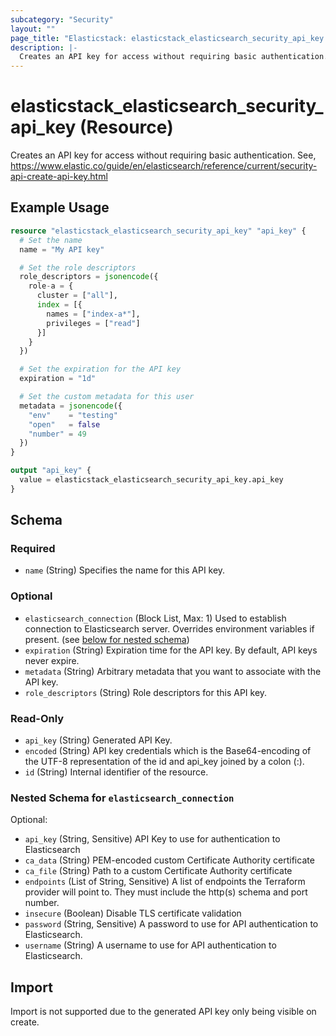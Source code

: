```yaml
---
subcategory: "Security"
layout: ""
page_title: "Elasticstack: elasticstack_elasticsearch_security_api_key Resource"
description: |-
  Creates an API key for access without requiring basic authentication. See, https://www.elastic.co/guide/en/elasticsearch/reference/current/security-api-create-api-key.html
---
```


# elasticstack_elasticsearch_security_api_key (Resource)

Creates an API key for access without requiring basic authentication. See, https://www.elastic.co/guide/en/elasticsearch/reference/current/security-api-create-api-key.html

## Example Usage

```terraform
resource "elasticstack_elasticsearch_security_api_key" "api_key" {
  # Set the name
  name = "My API key"

  # Set the role descriptors
  role_descriptors = jsonencode({
    role-a = {
      cluster = ["all"],
      index = [{
        names = ["index-a*"],
        privileges = ["read"]
      }]
    }
  })

  # Set the expiration for the API key
  expiration = "1d"

  # Set the custom metadata for this user
  metadata = jsonencode({
    "env"    = "testing"
    "open"   = false
    "number" = 49
  })
}

output "api_key" {
  value = elasticstack_elasticsearch_security_api_key.api_key
}
```

<!-- schema generated by tfplugindocs -->
## Schema

### Required

- `name` (String) Specifies the name for this API key.

### Optional

- `elasticsearch_connection` (Block List, Max: 1) Used to establish connection to Elasticsearch server. Overrides environment variables if present. (see [below for nested schema](#nestedblock--elasticsearch_connection))
- `expiration` (String) Expiration time for the API key. By default, API keys never expire.
- `metadata` (String) Arbitrary metadata that you want to associate with the API key.
- `role_descriptors` (String) Role descriptors for this API key.

### Read-Only

- `api_key` (String) Generated API Key.
- `encoded` (String) API key credentials which is the Base64-encoding of the UTF-8 representation of the id and api_key joined by a colon (:).
- `id` (String) Internal identifier of the resource.

<a id="nestedblock--elasticsearch_connection"></a>
### Nested Schema for `elasticsearch_connection`

Optional:

- `api_key` (String, Sensitive) API Key to use for authentication to Elasticsearch
- `ca_data` (String) PEM-encoded custom Certificate Authority certificate
- `ca_file` (String) Path to a custom Certificate Authority certificate
- `endpoints` (List of String, Sensitive) A list of endpoints the Terraform provider will point to. They must include the http(s) schema and port number.
- `insecure` (Boolean) Disable TLS certificate validation
- `password` (String, Sensitive) A password to use for API authentication to Elasticsearch.
- `username` (String) A username to use for API authentication to Elasticsearch.

## Import

Import is not supported due to the generated API key only being visible on create.

